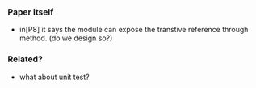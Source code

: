 ### Paper itself
* in[P8] it says the module can expose the transtive reference through method. (do we design so?)


### Related?
* what about unit test?
